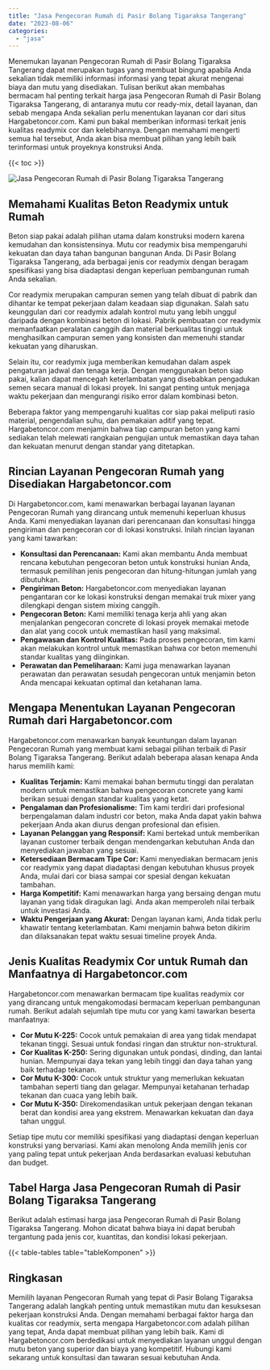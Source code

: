 ```yaml
---
title: "Jasa Pengecoran Rumah di Pasir Bolang Tigaraksa Tangerang"
date: "2023-08-06"
categories: 
  - "jasa"
---
```



Menemukan layanan Pengecoran Rumah di Pasir Bolang Tigaraksa Tangerang dapat merupakan tugas yang membuat bingung apabila Anda sekalian tidak memiliki informasi informasi yang tepat akurat mengenai biaya dan mutu yang disediakan. Tulisan berikut akan membahas bermacam hal penting terkait harga jasa Pengecoran Rumah di Pasir Bolang Tigaraksa Tangerang, di antaranya mutu cor ready-mix, detail layanan, dan sebab mengapa Anda sekalian perlu menentukan layanan cor dari situs Hargabetoncor.com. Kami pun bakal memberikan informasi terkait jenis kualitas readymix cor dan kelebihannya. Dengan memahami mengerti semua hal tersebut, Anda akan bisa membuat pilihan yang lebih baik terinformasi untuk proyeknya konstruksi Anda.

{{< toc >}}

![Jasa Pengecoran Rumah di Pasir Bolang Tigaraksa Tangerang](https://hargareadymixid.github.io/hbc/readymix-hbc%20(40).png)

## Memahami Kualitas Beton Readymix untuk Rumah

Beton siap pakai adalah pilihan utama dalam konstruksi modern karena kemudahan dan konsistensinya. Mutu cor readymix bisa mempengaruhi kekuatan dan daya tahan bangunan bangunan Anda. Di Pasir Bolang Tigaraksa Tangerang, ada berbagai jenis cor readymix dengan beragam spesifikasi yang bisa diadaptasi dengan keperluan pembangunan rumah Anda sekalian.

Cor readymix merupakan campuran semen yang telah dibuat di pabrik dan dihantar ke tempat pekerjaan dalam keadaan siap digunakan. Salah satu keunggulan dari cor readymix adalah kontrol mutu yang lebih unggul daripada dengan kombinasi beton di lokasi. Pabrik pembuatan cor readymix memanfaatkan peralatan canggih dan material berkualitas tinggi untuk menghasilkan campuran semen yang konsisten dan memenuhi standar kekuatan yang diharuskan.

Selain itu, cor readymix juga memberikan kemudahan dalam aspek pengaturan jadwal dan tenaga kerja. Dengan menggunakan beton siap pakai, kalian dapat mencegah keterlambatan yang disebabkan pengadukan semen secara manual di lokasi proyek. Ini sangat penting untuk menjaga waktu pekerjaan dan mengurangi risiko error dalam kombinasi beton.

Beberapa faktor yang mempengaruhi kualitas cor siap pakai meliputi rasio material, pengendalian suhu, dan pemakaian aditif yang tepat. Hargabetoncor.com menjamin bahwa tiap campuran beton yang kami sediakan telah melewati rangkaian pengujian untuk memastikan daya tahan dan kekuatan menurut dengan standar yang ditetapkan.

## Rincian Layanan Pengecoran Rumah yang Disediakan Hargabetoncor.com

Di Hargabetoncor.com, kami menawarkan berbagai layanan layanan Pengecoran Rumah yang dirancang untuk memenuhi keperluan khusus Anda. Kami menyediakan layanan dari perencanaan dan konsultasi hingga pengiriman dan pengecoran cor di lokasi konstruksi. Inilah rincian layanan yang kami tawarkan:

- **Konsultasi dan Perencanaan:** Kami akan membantu Anda membuat rencana kebutuhan pengecoran beton untuk konstruksi hunian Anda, termasuk pemilihan jenis pengecoran dan hitung-hitungan jumlah yang dibutuhkan.
- **Pengiriman Beton:** Hargabetoncor.com menyediakan layanan pengantaran cor ke lokasi konstruksi dengan memakai truk mixer yang dilengkapi dengan sistem mixing canggih.
- **Pengecoran Beton:** Kami memiliki tenaga kerja ahli yang akan menjalankan pengecoran concrete di lokasi proyek memakai metode dan alat yang cocok untuk memastikan hasil yang maksimal.
- **Pengawasan dan Kontrol Kualitas:** Pada proses pengecoran, tim kami akan melakukan kontrol untuk memastikan bahwa cor beton memenuhi standar kualitas yang diinginkan.
- **Perawatan dan Pemeliharaan:** Kami juga menawarkan layanan perawatan dan perawatan sesudah pengecoran untuk menjamin beton Anda mencapai kekuatan optimal dan ketahanan lama.

## Mengapa Menentukan Layanan Pengecoran Rumah dari Hargabetoncor.com

Hargabetoncor.com menawarkan banyak keuntungan dalam layanan Pengecoran Rumah yang membuat kami sebagai pilihan terbaik di Pasir Bolang Tigaraksa Tangerang. Berikut adalah beberapa alasan kenapa Anda harus memilih kami:

- **Kualitas Terjamin:** Kami memakai bahan bermutu tinggi dan peralatan modern untuk memastikan bahwa pengecoran concrete yang kami berikan sesuai dengan standar kualitas yang ketat.
- **Pengalaman dan Profesionalisme:** Tim kami terdiri dari profesional berpengalaman dalam industri cor beton, maka Anda dapat yakin bahwa pekerjaan Anda akan diurus dengan profesional dan efisien.
- **Layanan Pelanggan yang Responsif:** Kami bertekad untuk memberikan layanan customer terbaik dengan mendengarkan kebutuhan Anda dan menyediakan jawaban yang sesuai.
- **Ketersediaan Bermacam Tipe Cor:** Kami menyediakan bermacam jenis cor readymix yang dapat diadaptasi dengan kebutuhan khusus proyek Anda, mulai dari cor biasa sampai cor spesial dengan kekuatan tambahan.
- **Harga Kompetitif:** Kami menawarkan harga yang bersaing dengan mutu layanan yang tidak diragukan lagi. Anda akan memperoleh nilai terbaik untuk investasi Anda.
- **Waktu Pengerjaan yang Akurat:** Dengan layanan kami, Anda tidak perlu khawatir tentang keterlambatan. Kami menjamin bahwa beton dikirim dan dilaksanakan tepat waktu sesuai timeline proyek Anda.

## Jenis Kualitas Readymix Cor untuk Rumah dan Manfaatnya di Hargabetoncor.com

Hargabetoncor.com menawarkan bermacam tipe kualitas readymix cor yang dirancang untuk mengakomodasi bermacam keperluan pembangunan rumah. Berikut adalah sejumlah tipe mutu cor yang kami tawarkan beserta manfaatnya:

- **Cor Mutu K-225:** Cocok untuk pemakaian di area yang tidak mendapat tekanan tinggi. Sesuai untuk fondasi ringan dan struktur non-struktural.
- **Cor Kualitas K-250:** Sering digunakan untuk pondasi, dinding, dan lantai hunian. Mempunyai daya tekan yang lebih tinggi dan daya tahan yang baik terhadap tekanan.
- **Cor Mutu K-300:** Cocok untuk struktur yang memerlukan kekuatan tambahan seperti tiang dan gelagar. Mempunyai ketahanan terhadap tekanan dan cuaca yang lebih baik.
- **Cor Mutu K-350:** Direkomendasikan untuk pekerjaan dengan tekanan berat dan kondisi area yang ekstrem. Menawarkan kekuatan dan daya tahan unggul.

Setiap tipe mutu cor memiliki spesifikasi yang diadaptasi dengan keperluan konstruksi yang bervariasi. Kami akan menolong Anda memilih jenis cor yang paling tepat untuk pekerjaan Anda berdasarkan evaluasi kebutuhan dan budget.

## Tabel Harga Jasa Pengecoran Rumah di Pasir Bolang Tigaraksa Tangerang

Berikut adalah estimasi harga jasa Pengecoran Rumah di Pasir Bolang Tigaraksa Tangerang. Mohon dicatat bahwa biaya ini dapat berubah tergantung pada jenis cor, kuantitas, dan kondisi lokasi pekerjaan.

{{< table-tables table="tableKomponen" >}}

## Ringkasan

Memilih layanan Pengecoran Rumah yang tepat di Pasir Bolang Tigaraksa Tangerang adalah langkah penting untuk memastikan mutu dan kesuksesan pekerjaan konstruksi Anda. Dengan memahami berbagai faktor harga dan kualitas cor readymix, serta mengapa Hargabetoncor.com adalah pilihan yang tepat, Anda dapat membuat pilihan yang lebih baik. Kami di Hargabetoncor.com berdedikasi untuk menyediakan layanan unggul dengan mutu beton yang superior dan biaya yang kompetitif. Hubungi kami sekarang untuk konsultasi dan tawaran sesuai kebutuhan Anda.
